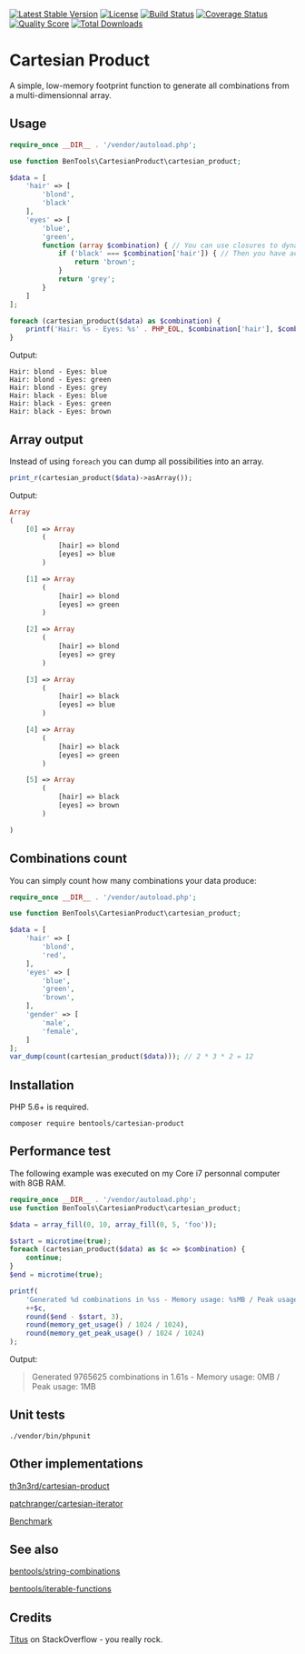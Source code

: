 [![Latest Stable Version](https://poser.pugx.org/bentools/cartesian-product/v/stable)](https://packagist.org/packages/bentools/cartesian-product)
[![License](https://poser.pugx.org/bentools/cartesian-product/license)](https://packagist.org/packages/bentools/cartesian-product)
[![Build Status](https://img.shields.io/travis/bpolaszek/cartesian-product/master.svg?style=flat-square)](https://travis-ci.org/bpolaszek/cartesian-product)
[![Coverage Status](https://coveralls.io/repos/github/bpolaszek/cartesian-product/badge.svg?branch=master)](https://coveralls.io/github/bpolaszek/cartesian-product?branch=master)
[![Quality Score](https://img.shields.io/scrutinizer/g/bpolaszek/cartesian-product.svg?style=flat-square)](https://scrutinizer-ci.com/g/bpolaszek/cartesian-product)
[![Total Downloads](https://poser.pugx.org/bentools/cartesian-product/downloads)](https://packagist.org/packages/bentools/cartesian-product)

# Cartesian Product

A simple, low-memory footprint function to generate all combinations from a multi-dimensionnal array.

Usage
-------

```php
require_once __DIR__ . '/vendor/autoload.php';

use function BenTools\CartesianProduct\cartesian_product;

$data = [
    'hair' => [
        'blond',
        'black'
    ],
    'eyes' => [
        'blue',
        'green',
        function (array $combination) { // You can use closures to dynamically generate possibilities
            if ('black' === $combination['hair']) { // Then you have access to the current combination being built
                return 'brown';
            }
            return 'grey';
        }
    ]
];

foreach (cartesian_product($data) as $combination) {
    printf('Hair: %s - Eyes: %s' . PHP_EOL, $combination['hair'], $combination['eyes']);
}
```

Output:
```
Hair: blond - Eyes: blue
Hair: blond - Eyes: green
Hair: blond - Eyes: grey
Hair: black - Eyes: blue
Hair: black - Eyes: green
Hair: black - Eyes: brown
```

Array output
------------

Instead of using `foreach` you can dump all possibilities into an array.

```php
print_r(cartesian_product($data)->asArray());
```

Output:
```php
Array
(
    [0] => Array
        (
            [hair] => blond
            [eyes] => blue
        )

    [1] => Array
        (
            [hair] => blond
            [eyes] => green
        )

    [2] => Array
        (
            [hair] => blond
            [eyes] => grey
        )

    [3] => Array
        (
            [hair] => black
            [eyes] => blue
        )

    [4] => Array
        (
            [hair] => black
            [eyes] => green
        )

    [5] => Array
        (
            [hair] => black
            [eyes] => brown
        )

)
```


Combinations count
------------------

You can simply count how many combinations your data produce:

```php
require_once __DIR__ . '/vendor/autoload.php';

use function BenTools\CartesianProduct\cartesian_product;

$data = [
    'hair' => [
        'blond',
        'red',
    ],
    'eyes' => [
        'blue',
        'green',
        'brown',
    ],
    'gender' => [
        'male',
        'female',
    ]
];
var_dump(count(cartesian_product($data))); // 2 * 3 * 2 = 12
```


Installation
------------

PHP 5.6+ is required.
```
composer require bentools/cartesian-product
```

Performance test
----------------
The following example was executed on my Core i7 personnal computer with 8GB RAM.

```php
require_once __DIR__ . '/vendor/autoload.php';
use function BenTools\CartesianProduct\cartesian_product;

$data = array_fill(0, 10, array_fill(0, 5, 'foo'));

$start = microtime(true);
foreach (cartesian_product($data) as $c => $combination) {
    continue;
}
$end = microtime(true);

printf(
    'Generated %d combinations in %ss - Memory usage: %sMB / Peak usage: %sMB',
    ++$c,
    round($end - $start, 3),
    round(memory_get_usage() / 1024 / 1024),
    round(memory_get_peak_usage() / 1024 / 1024)
);
```

Output:
> Generated 9765625 combinations in 1.61s - Memory usage: 0MB / Peak usage: 1MB

Unit tests
----------
```
./vendor/bin/phpunit
```


Other implementations
---------------------

[th3n3rd/cartesian-product](https://github.com/th3n3rd/cartesian-product)

[patchranger/cartesian-iterator](https://github.com/PatchRanger/cartesian-iterator)

[Benchmark](https://github.com/PatchRanger/php-cartesian-benchmark)


See also
--------

[bentools/string-combinations](https://github.com/bpolaszek/string-combinations)

[bentools/iterable-functions](https://github.com/bpolaszek/php-iterable-functions)



Credits
-------
[Titus](https://stackoverflow.com/a/39174062) on StackOverflow - you really rock.
